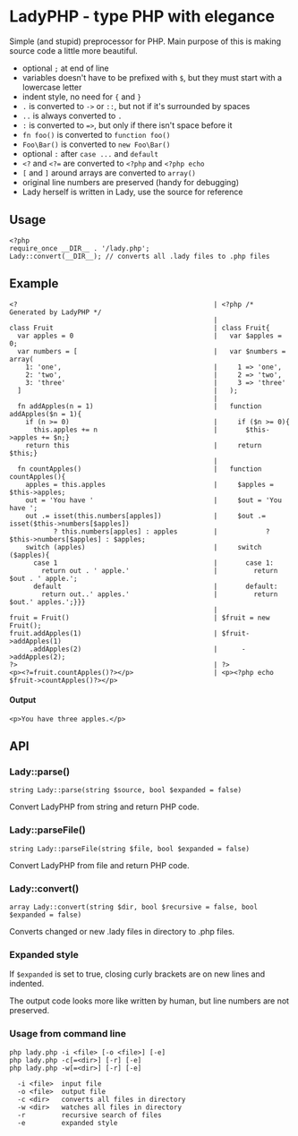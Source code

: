 
LadyPHP - type PHP with elegance
================================

Simple (and stupid) preprocessor for PHP. Main purpose of this is making source code a little more beautiful.

- optional `;` at end of line
- variables doesn't have to be prefixed with `$`, but they must start with a lowercase letter
- indent style, no need for `{` and `}`
- `.` is converted to `->` or `::`, but not if it's surrounded by spaces
- `..` is always converted to `.`
- `:` is converted to `=>`, but only if there isn't space before it
- `fn foo()` is converted to `function foo()`
- `Foo\Bar()` is converted to `new Foo\Bar()`
- optional `:` after `case ...` and `default`
- `<?` and `<?=` are converted to `<?php` and `<?php echo`
- `[` and `]` around arrays are converted to `array()`
- original line numbers are preserved (handy for debugging)
- Lady herself is written in Lady, use the source for reference

## Usage

    <?php
    require_once __DIR__ . '/lady.php';
    Lady::convert(__DIR__); // converts all .lady files to .php files

## Example

    <?                                                 | <?php /* Generated by LadyPHP */
                                                       |
    class Fruit                                        | class Fruit{
      var apples = 0                                   |   var $apples = 0;
      var numbers = [                                  |   var $numbers = array(
        1: 'one',                                      |     1 => 'one',
        2: 'two',                                      |     2 => 'two',
        3: 'three'                                     |     3 => 'three'
      ]                                                |   );
                                                       |
      fn addApples(n = 1)                              |   function addApples($n = 1){
        if (n >= 0)                                    |     if ($n >= 0){
          this.apples += n                             |       $this->apples += $n;}
        return this                                    |     return $this;}
                                                       |
      fn countApples()                                 |   function countApples(){
        apples = this.apples                           |     $apples = $this->apples;
        out = 'You have '                              |     $out = 'You have ';
        out .= isset(this.numbers[apples])             |     $out .= isset($this->numbers[$apples])
               ? this.numbers[apples] : apples         |            ? $this->numbers[$apples] : $apples;
        switch (apples)                                |     switch ($apples){
          case 1                                       |       case 1:
            return out . ' apple.'                     |         return $out . ' apple.';
          default                                      |       default:
            return out..' apples.'                     |         return $out.' apples.';}}}
                                                       |
    fruit = Fruit()                                    | $fruit = new Fruit();
    fruit.addApples(1)                                 | $fruit->addApples(1)
         .addApples(2)                                 |      ->addApples(2);
    ?>                                                 | ?>
    <p><?=fruit.countApples()?></p>                    | <p><?php echo $fruit->countApples()?></p>

#### Output

    <p>You have three apples.</p>

## API

### Lady::parse()

    string Lady::parse(string $source, bool $expanded = false)

Convert LadyPHP from string and return PHP code.

### Lady::parseFile()

    string Lady::parseFile(string $file, bool $expanded = false)

Convert LadyPHP from file and return PHP code.

### Lady::convert()

    array Lady::convert(string $dir, bool $recursive = false, bool $expanded = false)

Converts changed or new .lady files in directory to .php files.

### Expanded style

If `$expanded` is set to true, closing curly brackets are on new lines and indented.

The output code looks more like written by human, but line numbers are not preserved.

### Usage from command line

    php lady.php -i <file> [-o <file>] [-e]
    php lady.php -c[=<dir>] [-r] [-e]
    php lady.php -w[=<dir>] [-r] [-e]

      -i <file>  input file
      -o <file>  output file
      -c <dir>   converts all files in directory
      -w <dir>   watches all files in directory
      -r         recursive search of files
      -e         expanded style
